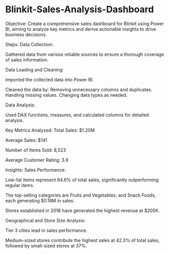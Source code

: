 # Blinkit-Sales-Analysis-Dashboard

Objective: Create a comprehensive sales dashboard for Blinkit using Power BI, aiming to analyze key metrics and derive actionable insights to drive business decisions.

Steps: Data Collection:

Gathered data from various reliable sources to ensure a thorough coverage of sales information.

Data Loading and Cleaning:

Imported the collected data into Power BI.

Cleaned the data by: Removing unnecessary columns and duplicates. Handling missing values. Changing data types as needed.

Data Analysis:

Used DAX functions, measures, and calculated columns for detailed analysis.

Key Metrics Analyzed: Total Sales: $1.20M

Average Sales: $141

Number of Items Sold: 8,523

Average Customer Rating: 3.9

Insights: Sales Performance:

Low-fat items represent 64.6% of total sales, significantly outperforming regular items.

The top-selling categories are Fruits and Vegetables, and Snack Foods, each generating $0.18M in sales.

Stores established in 2018 have generated the highest revenue at $205K.

Geographical and Store Size Analysis:

Tier 3 cities lead in sales performance.

Medium-sized stores contribute the highest sales at 42.3% of total sales, followed by small-sized stores at 37%.
